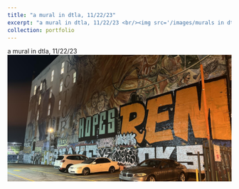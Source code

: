 ```yaml
---
title: "a mural in dtla, 11/22/23"
excerpt: "a mural in dtla, 11/22/23 <br/><img src='/images/murals in dtla.jpeg'>"
collection: portfolio
---
```


a mural in dtla, 11/22/23 <br/><img src='/images/murals in dtla.jpeg'>
